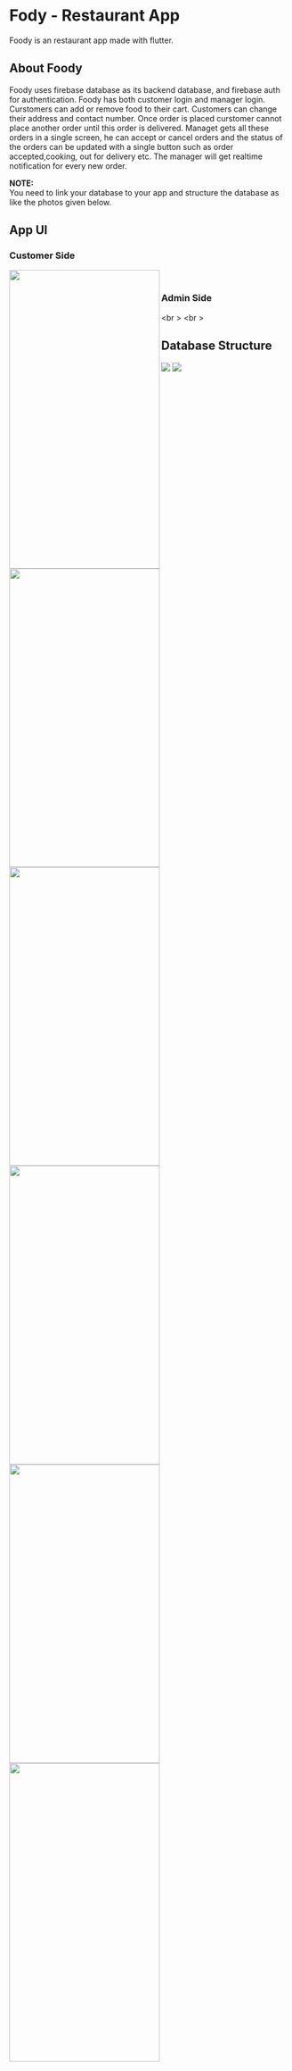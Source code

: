 # Fody - Restaurant App

Foody is an restaurant app made with flutter.

## About Foody

Foody uses firebase database as its backend database, and firebase auth for authentication. Foody has both customer login and manager login. Curstomers can add or remove food to their cart. Customers can change their address and contact number. Once order is placed curstomer cannot place another order until this order is delivered. Managet gets all these orders in a single screen, he can accept or cancel orders and the status of the orders can be updated with a single button such as order accepted,cooking, out for delivery etc. The manager will get realtime notification for every new order.


**NOTE:** \
You need to link your database to your app and structure the database as like the photos given below.


## App UI

### Customer Side 
<img src="https://github.com/Premmmm/Foody-Restaurant-App/blob/master/assets/screenshots/loginscreen.jpg" align="left" height="535" width="270" />
<img src="https://github.com/Premmmm/Foody-Restaurant-App/blob/master/assets/screenshots/menuscreen.jpg" align="left" height="535" width="270" />
<img src="https://github.com/Premmmm/Foody-Restaurant-App/blob/master/assets/screenshots/currentitem.jpg" align="left" height="535" width="270" />
<br \><img src="https://github.com/Premmmm/Foody-Restaurant-App/blob/master/assets/screenshots/ordersscreen.jpg" align="left" height="535" width="270" />

### Admin Side 
<br \><img src="https://github.com/Premmmm/Foody-Restaurant-App/blob/master/assets/screenshots/adminOrder.jpg" align="left" height="535" width="270" />
<br \><img src="https://github.com/Premmmm/Foody-Restaurant-App/blob/master/assets/screenshots/acceptedOrders.jpg" align="left" height="535" width="270" />

## Database Structure

<img src="https://github.com/Premmmm/Foody-Restaurant-App/blob/master/assets/database%20structure/foody%20database%201.png"/>
<img src="https://github.com/Premmmm/Foody-Restaurant-App/blob/master/assets/database%20structure/foody%20database%202.png"/>

